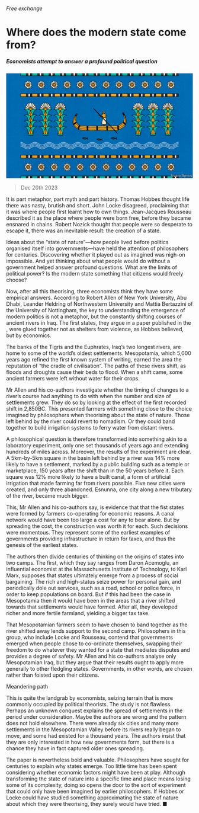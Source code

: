 ###### Free exchange

# Where does the modern state come from? 

##### Economists attempt to answer a profound political question 

![image](images/20231223_FND000.jpg) 

> Dec 20th 2023 

It is part metaphor, part myth and part history. Thomas Hobbes thought life there was nasty, brutish and short. John Locke disagreed, proclaiming that it was where people first learnt how to own things. Jean-Jacques Rousseau described it as the place where people were born free, before they became ensnared in chains. Robert Nozick thought that people were so desperate to escape it, there was an inevitable result: the creation of a state. 

Ideas about the “state of nature”—how people lived before politics organised itself into governments—have held the attention of philosophers for centuries. Discovering whether it played out as imagined was nigh-on impossible. And yet thinking about what people would do without a government helped answer profound questions. What are the limits of political power? Is the modern state something that citizens would freely choose?

Now, after all this theorising, three economists think they have some empirical answers. According to Robert Allen of New York University, Abu Dhabi, Leander Heldring of Northwestern University and Mattia Bertazzini of the University of Nottingham, the key to understanding the emergence of modern politics is not a metaphor, but the constantly shifting courses of ancient rivers in Iraq. The first states, they argue in a paper published in the , were glued together not as shelters from violence, as Hobbes believed, but by economics.

The banks of the Tigris and the Euphrates, Iraq’s two longest rivers, are home to some of the world’s oldest settlements. Mesopotamia, which 5,000 years ago refined the first known system of writing, earned the area the reputation of “the cradle of civilisation”. The paths of these rivers shift, as floods and droughts cause their beds to flood. When a shift came, some ancient farmers were left without water for their crops.

Mr Allen and his co-authors investigate whether the timing of changes to a river’s course had anything to do with when the number and size of settlements grew. They do so by looking at the effect of the first recorded shift in 2,850BC. This presented farmers with something close to the choice imagined by philosophers when theorising about the state of nature. Those left behind by the river could revert to nomadism. Or they could band together to build irrigation systems to ferry water from distant rivers. 

A philosophical question is therefore transformed into something akin to a laboratory experiment, only one set thousands of years ago and extending hundreds of miles across. Moreover, the results of the experiment are clear. A 5km-by-5km square in the basin left behind by a river was 14% more likely to have a settlement, marked by a public building such as a temple or marketplace, 150 years after the shift than in the 50 years before it. Each square was 12% more likely to have a built canal, a form of artificial irrigation that made farming far from rivers possible. Five new cities were created, and only three abandoned. Esnunna, one city along a new tributary of the river, became much bigger. 

This, Mr Allen and his co-authors say, is evidence that that the fist states were formed by farmers co-operating for economic reasons. A canal network would have been too large a cost for any to bear alone. But by spreading the cost, the construction was worth it for each. Such decisions were momentous. They represent some of the earliest examples of governments providing infrastructure in return for taxes, and thus the genesis of the earliest states. 

The authors then divide centuries of thinking on the origins of states into two camps. The first, which they say ranges from Daron Acemoglu, an influential economist at the Massachusetts Institute of Technology, to Karl Marx, supposes that states ultimately emerge from a process of social bargaining. The rich and high-status seize power for personal gain, and periodically dole out services, such as a road, school or police force, in order to keep populations on board. But if this had been the case in Mesopotamia then it would have been in the areas that a river shifted towards that settlements would have formed. After all, they developed richer and more fertile farmland, yielding a bigger tax take.

That Mesopotamian farmers seem to have chosen to band together as the river shifted away lends support to the second camp. Philosophers in this group, who include Locke and Rousseau, contend that governments emerged when people chose to co-ordinate themselves, swapping their freedom to do whatever they wanted for a state that mediates disputes and provides a degree of safety. Mr Allen and his co-authors analyse only Mesopotamian Iraq, but they argue that their results ought to apply more generally to other fledgling states. Governments, in other words, are chosen rather than foisted upon their citizens. 

Meandering path

This is quite the landgrab by economists, seizing terrain that is more commonly occupied by political theorists. The study is not flawless. Perhaps an unknown conquest explains the spread of settlements in the period under consideration. Maybe the authors are wrong and the pattern does not hold elsewhere. There were already six cities and many more settlements in the Mesopotamian Valley before its rivers really began to move, and some had existed for a thousand years. The authors insist that they are only interested in how new governments form, but there is a chance they have in fact captured older ones spreading. 

The paper is nevertheless bold and valuable. Philosophers have sought for centuries to explain why states emerge. Too little time has been spent considering whether economic factors might have been at play. Although transforming the state of nature into a specific time and place means losing some of its complexity, doing so opens the door to the sort of experiment that could only have been imagined by earlier philosophers. If Hobbes or Locke could have studied something approximating the state of nature about which they were theorising, they surely would have tried. ■






